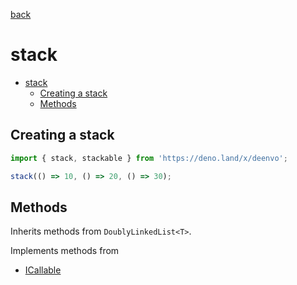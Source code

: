 [back](README.md)

# stack

- [stack](#stack)
  - [Creating a stack](#creating-a-stack)
  - [Methods](#methods)

## Creating a stack

```ts
import { stack, stackable } from 'https://deno.land/x/deenvo';

stack(() => 10, () => 20, () => 30);
```

## Methods

Inherits methods from `DoublyLinkedList<T>`.

Implements methods from

* [ICallable](ICallable.ts.md)

